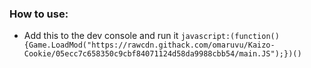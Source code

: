 ### How to use:
- Add this to the dev console and run it `javascript:(function(){Game.LoadMod("https://rawcdn.githack.com/omaruvu/Kaizo-Cookie/05ecc7c658350c9cbf84071124d58da9988cbb54/main.JS");})()`
